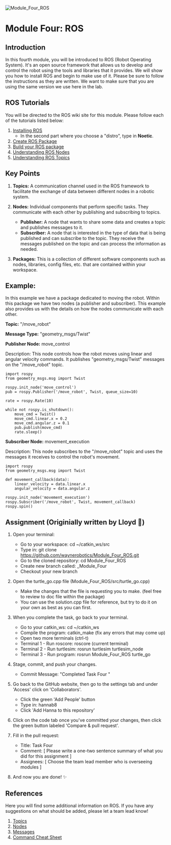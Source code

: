 ![Module_Four_ROS](https://github.com/hannab8/Module_Four_ROS/assets/83167499/0f166dc5-0e6f-44c5-ab6b-228bce9cabb9)
# Module Four: ROS

## Introduction
In this fourth module, you will be introduced to ROS (Robot Operating System). It's an open source framework that allows us to develop and control the robot using the tools and libraries that it provides. We will show you how to install ROS and begin to make use of it. Please be sure to follow the instructions as they are written. We want to make sure that you are using the same version we use here in the lab.

## ROS Tutorials
You will be directed to the ROS wiki site for this module. Please follow each of the tutorials listed below:

1. [Installing ROS](http://wiki.ros.org/ROS/Tutorials/InstallingandConfiguringROSEnvironment)
   * In the second part where you choose a "distro", type in **Noetic**.
2. [Create ROS Package](http://wiki.ros.org/ROS/Tutorials/CreatingPackage)
3. [Build your ROS package](http://wiki.ros.org/ROS/Tutorials/BuildingPackages)
4. [Understanding ROS Nodes](http://wiki.ros.org/ROS/Tutorials/UnderstandingNodes)
5. [Understanding ROS Topics](http://wiki.ros.org/ROS/Tutorials/UnderstandingTopics)

## Key Points

1. **Topics:** A communication channel used in the ROS framework to facilitate the exchange of data between different nodes in a robotic system. 
2. **Nodes:** Individual components that perform specific tasks. They communicate with each other by publishing and subscribing to topics.
   * **Publisher:** A node that wants to share some data and creates a topic and publishes messages to it.
   * **Subscriber:** A node that is interested in the type of data that is being published and can subscribe to the topic. They receive the messages published on the topic and can process the information as needed.
     
3. **Packages:** This is a collection of different software components such as nodes, libraries, config files, etc. that are contained within your workspace.

## Example:

In this example we have a package dedicated to moving the robot. Within this package we have two nodes (a publisher and subscriber). This example also provides us with the details on how the nodes communicate with each other.

**Topic:** "/move_robot"

**Message Type:** "geometry_msgs/Twist"

**Publisher Node:** move_control

Description: This node controls how the robot moves using linear and angular velocity commands. It publishes "geometry_msgs/Twist" messages on the "/move_robot" topic.
```
import rospy
from geometry_msgs.msg import Twist

rospy.init_node('move_control')
pub = rospy.Publisher('/move_robot', Twist, queue_size=10)

rate = rospy.Rate(10)

while not rospy.is_shutdown():
    move_cmd = Twist()
    move_cmd.linear.x = 0.2
    move_cmd.angular.z = 0.1
    pub.publish(move_cmd)
    rate.sleep()
```

**Subscriber Node:** movement_execution

Description: This node subscribes to the "/move_robot" topic and uses the messages it receives to control the robot's movement. 
```
import rospy
from geometry_msgs.msg import Twist

def movement_callback(data):
    linear_velocity = data.linear.x
    angular_velocity = data.angular.z

rospy.init_node('movement_execution')
rospy.Subscriber('/move_robot', Twist, movement_callback)
rospy.spin()
```

## Assignment (Originially written by Lloyd :robot:)

1.  Open your terminal:
      - Go to your workspace: cd ~/catkin_ws/src
      - Type in: git clone https://github.com/waynerobotics/Module_Four_ROS.git
      - Go to the cloned repository: cd Module_Four_ROS
      - Create new branch called: <YourName>_Module_Four
      - Checkout your new branch

2.  Open the turtle_go.cpp file (Module_Four_ROS/src/turtle_go.cpp)
      - Make the changes that the file is requesting you to make. (feel free to review to doc file within the package)
      - You can use the solution.cpp file for reference, but try to do it on your own as best as you can first.

3.  When you complete the task, go back to your terminal.
      - Go to your catkin_ws: cd ~/catkin_ws
      - Compile the program: catkin_make (fix any errors that may come up)
      - Open two more terminals (ctrl-t)
      - Terminal 1 - Run roscore: roscore (current terminal)
      - Terminal 2 - Run turtlesim: rosrun turtlesim turtlesim_node
      - Terminal 3 - Run program: rosrun Module_Four_ROS turtle_go

4.  Stage, commit, and push your changes.
      - Commit Message: "Completed Task Four "
  
5.  Go back to the GitHub website, then go to the settings tab and under 'Access' click on 'Collaborators'.
    - Click the green 'Add People' button
    - Type in: hannab8
    - Click 'Add Hanna to this repository'

6.  Click on the code tab once you've committed your changes, then click the green button labeled 'Compare & pull request'. 

7.  Fill in the pull request:
    - Title: Task Four
    - Comment: [ Please write a one-two sentence summary of what you did for this assignment ]
    - Assignees: [ Choose the team lead member who is overseeing modules ]

8.  And now you are done! :sparkles:

## References

Here you will find some additional information on ROS. If you have any suggestions on what should be added, please let a team lead know!

1. [Topics](http://wiki.ros.org/Topics)
2. [Nodes](http://wiki.ros.org/Nodes)
3. [Messages](http://wiki.ros.org/Messages)
4. [Command Cheat Sheet](https://mirror.umd.edu/roswiki/attachments/de/ROScheatsheet.pdf)
